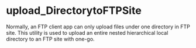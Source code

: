 # upload_DirectorytoFTPSite
Normally, an FTP client app can only upload files under one directory in FTP site. This utility is used to upload an entire nested hierarchical local directory to an FTP site with one-go. 

